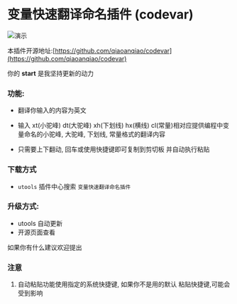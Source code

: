# 变量快速翻译命名插件 (codevar)

![演示](http://ww1.sinaimg.cn/large/0076ZmKJly1g8m4bsr0hcg30tg0lywzi.gif)

本插件开源地址:[https://github.com/qiaoanqiao/codevar](https://github.com/qiaoanqiao/codevar) 

你的 **start** 是我坚持更新的动力

### 功能:

- 翻译你输入的内容为英文

- 输入 xt(小驼峰) dt(大驼峰) xh(下划线) hx(横线) cl(常量)相对应提供编程中变量命名的小驼峰, 大驼峰, 下划线, 常量格式的翻译内容

- 只需要上下翻动, 回车或使用快捷键即可复制到剪切板 并自动执行粘贴

### 下载方式    

- `utools` 插件中心搜索 `变量快速翻译命名插件`

### 升级方式:

- utools 自动更新
- 开源页面查看

如果你有什么建议欢迎提出

### 注意

1. 自动粘贴功能使用指定的系统快捷键, 如果你不是用的默认 粘贴快捷键,可能会受到影响
